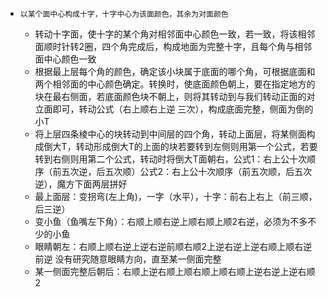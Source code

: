 *     以某个面中心构成十字，十字中心为该面颜色，其余为对面颜色
    * 转动十字面，使十字的某个角对相邻面中心颜色一致，若一致，将该相邻面顺时针转2圈，四个角完成后，构成地面为完整十字，且每个角与相邻面中心颜色一致
    * 根据最上层每个角的颜色，确定该小块属于底面的哪个角，可根据底面和两个相邻面的中心颜色确定。转换时，使底面颜色朝上，要在指定地方的块在最右侧面，若底面颜色块不朝上，则将其转动到与我们转动正面的对立面即可，转动公式（右上顺右上逆 三次），构成底面完整，侧面为倒的小T
    * 将上层四条棱中心的块转动到中间层的四个角，转动上面层，将某侧面构成倒大T，转动形成倒大T的上面的块若要转到左侧则用第一个公式，若要转到右侧则用第二个公式，转动时将倒大T面朝右，公式1：右上公十次顺序（前五次逆，后五次顺）公式2：右上公十次顺序（前五次顺，后五次逆），魔方下面两层拼好
    * 最上面层：变拐弯(左上角)，一字（水平），十字：前右上右上（前三顺，后三逆）
    * 变小鱼（鱼嘴左下角）：右顺上顺右逆上顺右顺上顺2右逆，必须为不多不少的小鱼
    * 眼睛朝左：右顺上顺右逆上逆右逆前顺右顺2上逆右逆上逆右顺上顺右逆前逆 没有研究随意眼睛方向，直至某一侧面完整
    * 某一侧面完整后朝后：右顺上逆右顺上顺右顺上顺右顺上逆右逆上逆右顺2
